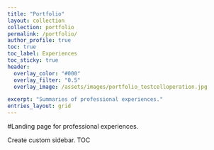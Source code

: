 ```yaml
---
title: "Portfolio"
layout: collection
collection: portfolio
permalink: /portfolio/
author_profile: true
toc: true
toc_label: Experiences
toc_sticky: true
header:
  overlay_color: "#000"
  overlay_filter: "0.5"
  overlay_image: /assets/images/portfolio_testcelloperation.jpg

excerpt: "Summaries of professional experiences."
entries_layout: grid
---
```


#Landing page for professional experiences.

Create custom sidebar. TOC
